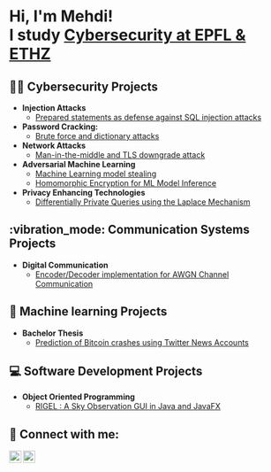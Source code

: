 <h1>Hi, I'm Mehdi! <br/> I study <a href="[https://www.epfl.ch/education/master/programs/cyber-security/]">Cybersecurity at EPFL & ETHZ </a></h1>

<h2>👨‍💻 Cybersecurity Projects</h2>

- <b>Injection Attacks</b>
  - [Prepared statements as defense against SQL injection attacks](https://github.com/berradakech/Prepared-statements-as-defense-against-SQL-injection-attacks.git)
- <b>Password Cracking: </b>
  - [Brute force and dictionary attacks](https://github.com/berradakech/Password-Cracking-Dictionary-attack-.git)
- <b>Network Attacks</b>
  - [Man-in-the-middle and TLS downgrade attack](https://github.com/berradakech/Sniffing_attack.git)
- <b>Adversarial Machine Learning</b>
  - [Machine Learning model stealing](https://github.com/berradakech/Machine-Learning-model-stealing.git)
  - [Homomorphic Encryption for ML Model Inference](https://github.com/berradakech/Homomorphic-Encryption-for-ML-Model-Inference.git)
- <b>Privacy Enhancing Technologies</b>
  - [Differentially Private Queries using the Laplace Mechanism](https://github.com/berradakech/Differentially-Private-Queries.git)

<h2>:vibration_mode: Communication Systems Projects</h2>

- <b> Digital Communication </b>
  - [Encoder/Decoder implementation for AWGN Channel Communication](https://github.com/berradakech/EncoderDecoder.git)

<h2> 🤖 Machine learning Projects</h2>

- <b>Bachelor Thesis </b>
  - [Prediction of Bitcoin crashes using Twitter News Accounts](https://github.com/berradakech/Bachelor-Thesis.git)

<h2> 💻 Software Development Projects</h2>

- <b>Object Oriented Programming </b>
  - [RIGEL : A Sky Observation GUI in Java and JavaFX](https://github.com/berradakech/RIGEL.git)


<h2> 🤳 Connect with me:</h2>

[<img align="left" alt="JoshMadakor | Twitter" width="22px" src="https://cdn.jsdelivr.net/npm/simple-icons@v3/icons/twitter.svg" />][twitter]
[<img align="left" alt="MehdiBerrada | LinkedIn" width="22px" src="https://cdn.jsdelivr.net/npm/simple-icons@v3/icons/linkedin.svg" />][linkedin]


[twitter]: https://twitter.com/MehdiBE83317603
[linkedin]: https://www.linkedin.com/in/mehdiberradaepfl/

<!--
**joshmadakor1/joshmadakor1** is a ✨ _special_ ✨ repository because its `README.md` (this file) appears on your GitHub profile.

Here are some ideas to get you started:

- 🔭 I’m currently working on ...
- 🌱 I’m currently learning ...
- 👯 I’m looking to collaborate on ...
- 🤔 I’m looking for help with ...
- 💬 Ask me about ...
- 📫 How to reach me: ...
- 😄 Pronouns: ...
- ⚡ Fun fact: ...
-->
